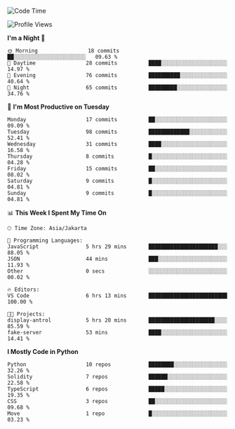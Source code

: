 <!--START_SECTION:waka-->
![Code Time](http://img.shields.io/badge/Code%20Time-1%2C598%20hrs%2059%20mins-blue)

![Profile Views](http://img.shields.io/badge/Profile%20Views-29-blue)

**I'm a Night 🦉** 

```text
🌞 Morning                18 commits          ██░░░░░░░░░░░░░░░░░░░░░░░   09.63 % 
🌆 Daytime                28 commits          ████░░░░░░░░░░░░░░░░░░░░░   14.97 % 
🌃 Evening                76 commits          ██████████░░░░░░░░░░░░░░░   40.64 % 
🌙 Night                  65 commits          █████████░░░░░░░░░░░░░░░░   34.76 % 
```
📅 **I'm Most Productive on Tuesday** 

```text
Monday                   17 commits          ██░░░░░░░░░░░░░░░░░░░░░░░   09.09 % 
Tuesday                  98 commits          █████████████░░░░░░░░░░░░   52.41 % 
Wednesday                31 commits          ████░░░░░░░░░░░░░░░░░░░░░   16.58 % 
Thursday                 8 commits           █░░░░░░░░░░░░░░░░░░░░░░░░   04.28 % 
Friday                   15 commits          ██░░░░░░░░░░░░░░░░░░░░░░░   08.02 % 
Saturday                 9 commits           █░░░░░░░░░░░░░░░░░░░░░░░░   04.81 % 
Sunday                   9 commits           █░░░░░░░░░░░░░░░░░░░░░░░░   04.81 % 
```


📊 **This Week I Spent My Time On** 

```text
🕑︎ Time Zone: Asia/Jakarta

💬 Programming Languages: 
JavaScript               5 hrs 29 mins       ██████████████████████░░░   88.05 % 
JSON                     44 mins             ███░░░░░░░░░░░░░░░░░░░░░░   11.93 % 
Other                    0 secs              ░░░░░░░░░░░░░░░░░░░░░░░░░   00.02 % 

🔥 Editors: 
VS Code                  6 hrs 13 mins       █████████████████████████   100.00 % 

🐱‍💻 Projects: 
display-antrol           5 hrs 20 mins       █████████████████████░░░░   85.59 % 
fake-server              53 mins             ████░░░░░░░░░░░░░░░░░░░░░   14.41 % 
```

**I Mostly Code in Python** 

```text
Python                   10 repos            ████████░░░░░░░░░░░░░░░░░   32.26 % 
Solidity                 7 repos             ██████░░░░░░░░░░░░░░░░░░░   22.58 % 
TypeScript               6 repos             █████░░░░░░░░░░░░░░░░░░░░   19.35 % 
CSS                      3 repos             ██░░░░░░░░░░░░░░░░░░░░░░░   09.68 % 
Move                     1 repo              █░░░░░░░░░░░░░░░░░░░░░░░░   03.23 % 
```




<!--END_SECTION:waka-->
